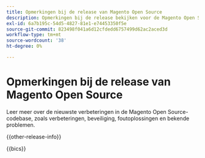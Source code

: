 ```yaml
---
title: Opmerkingen bij de release van Magento Open Source
description: Opmerkingen bij de release bekijken voor de Magento Open Source-codebase.
exl-id: 6a7b195c-54d5-4827-81e1-e74453350f5e
source-git-commit: 823498f041a6d12cfdedd6757499d62ac2aced3d
workflow-type: tm+mt
source-wordcount: '38'
ht-degree: 0%

---
```


# Opmerkingen bij de release van Magento Open Source

Leer meer over de nieuwste verbeteringen in de Magento Open Source-codebase, zoals verbeteringen, beveiliging, foutoplossingen en bekende problemen.

{{other-release-info}}

{{bics}}
